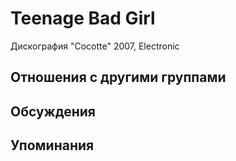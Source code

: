 # Teenage Bad Girl

Дискография
"Cocotte" 2007, Electronic

## Отношения с другими группами


## Обсуждения


## Упоминания

